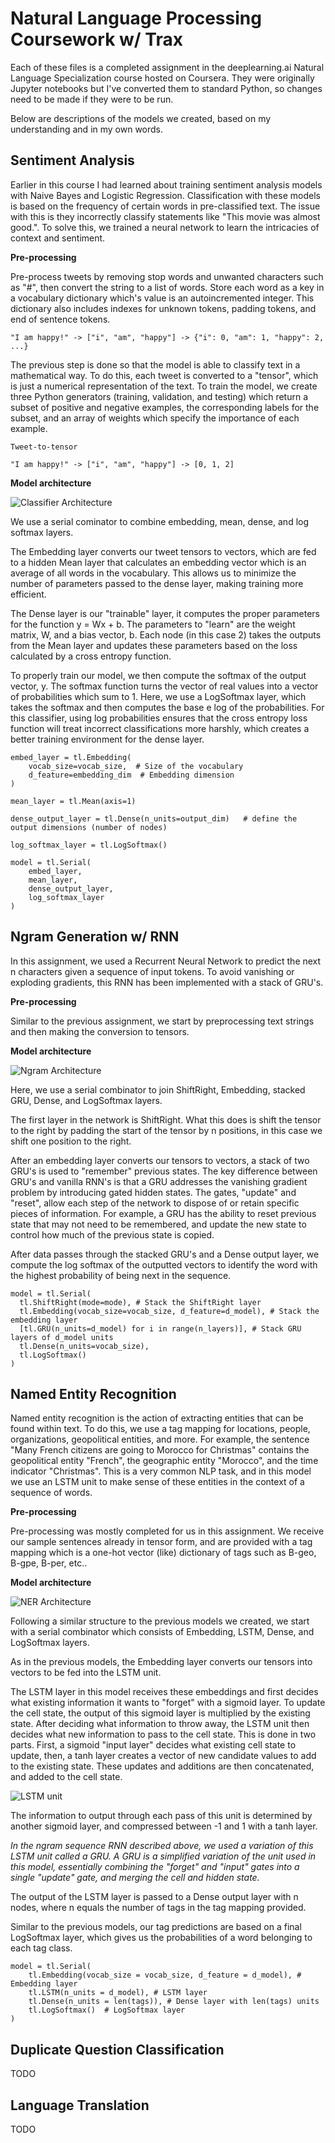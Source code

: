 # Natural Language Processing Coursework w/ Trax

Each of these files is a completed assignment in the deeplearning.ai Natural Language Specialization course hosted on Coursera. They were originally Jupyter notebooks but I've converted them to standard Python, so changes need to be made if they were to be run.

Below are descriptions of the models we created, based on my understanding and in my own words.


## Sentiment Analysis

Earlier in this course I had learned about training sentiment analysis models with Naive Bayes and Logistic Regression. Classification with these models is based on the frequency of certain words in pre-classified text. The issue with this is they incorrectly classify statements like "This movie was almost good.". To solve this, we trained a neural network to learn the intricacies of context and sentiment.

**Pre-processing**

Pre-process tweets by removing stop words and unwanted characters such as "#", then convert the string to a list of words. Store each word as a key in a vocabulary dictionary which's value is an autoincremented integer. This dictionary also includes indexes for unknown tokens, padding tokens, and end of sentence tokens. 

```
"I am happy!" -> ["i", "am", "happy"] -> {"i": 0, "am": 1, "happy": 2, ...}
```

The previous step is done so that the model is able to classify text in a mathematical way. To do this, each tweet is converted to a "tensor", which is just a numerical representation of the text. To train the model, we create three Python generators (training, validation, and testing) which return a subset of positive and negative examples, the corresponding labels for the subset, and an array of weights which specify the importance of each example. 

```
Tweet-to-tensor

"I am happy!" -> ["i", "am", "happy"] -> [0, 1, 2]
```


**Model architecture**

![Classifier Architecture](https://github.com/pererasys/trax-nlp/blob/master/docs/resources/sentiment_architecture.jpg?raw=true)

We use a serial cominator to combine embedding, mean, dense, and log softmax layers.

The Embedding layer converts our tweet tensors to vectors, which are fed to a hidden Mean layer that calculates an embedding vector which is an average of all words in the vocabulary. This allows us to minimize the number of parameters passed to the dense layer, making training more efficient.

The Dense layer is our "trainable" layer, it computes the proper parameters for the function y = Wx + b. The parameters to "learn" are the weight matrix, W, and a bias vector, b. Each node (in this case 2) takes the outputs from the Mean layer and updates these parameters based on the loss calculated by a cross entropy function.

To properly train our model, we then compute the softmax of the output vector, y. The softmax function turns the vector of real values into a vector of probabilities which sum to 1. Here, we use a LogSoftmax layer, which takes the softmax and then computes the base e log of the probabilities. For this classifier, using log probabilities ensures that the cross entropy loss function will treat incorrect classifications more harshly, which creates a better training environment for the dense layer.


```
embed_layer = tl.Embedding(
    vocab_size=vocab_size,  # Size of the vocabulary
    d_feature=embedding_dim  # Embedding dimension
)

mean_layer = tl.Mean(axis=1)

dense_output_layer = tl.Dense(n_units=output_dim)   # define the output dimensions (number of nodes)

log_softmax_layer = tl.LogSoftmax()

model = tl.Serial(
    embed_layer,
    mean_layer,
    dense_output_layer,
    log_softmax_layer
)
```



## Ngram Generation w/ RNN

In this assignment, we used a Recurrent Neural Network to predict the next n characters given a sequence of input tokens. To avoid vanishing or exploding gradients, this RNN has been implemented with a stack of GRU's. 

**Pre-processing**

Similar to the previous assignment, we start by preprocessing text strings and then making the conversion to tensors.

**Model architecture**

![Ngram Architecture](https://github.com/pererasys/trax-nlp/blob/master/docs/resources/ngram_sequence_architecture.png?raw=true)

Here, we use a serial combinator to join ShiftRight, Embedding, stacked GRU, Dense, and LogSoftmax layers.

The first layer in the network is ShiftRight. What this does is shift the tensor to the right by padding the start of the tensor by n positions, in this case we shift one position to the right.

After an embedding layer converts our tensors to vectors, a stack of two GRU's is used to "remember" previous states. The key difference between GRU's and vanilla RNN's is that a GRU addresses the vanishing gradient problem by introducing gated hidden states. The gates, "update" and "reset", allow each step of the network to dispose of or retain specific pieces of information. For example, a GRU has the ability to reset previous state that may not need to be remembered, and update the new state to control how much of the previous state is copied.

After data passes through the stacked GRU's and a Dense output layer, we compute the log softmax of the outputted vectors to identify the word with the highest probability of being next in the sequence.


```
model = tl.Serial(
  tl.ShiftRight(mode=mode), # Stack the ShiftRight layer
  tl.Embedding(vocab_size=vocab_size, d_feature=d_model), # Stack the embedding layer
  [tl.GRU(n_units=d_model) for i in range(n_layers)], # Stack GRU layers of d_model units
  tl.Dense(n_units=vocab_size),
  tl.LogSoftmax()
)
```

## Named Entity Recognition

Named entity recognition is the action of extracting entities that can be found within text. To do this, we use a tag mapping for locations, people, organizations, geopolitical entities, and more. For example, the sentence "Many French citizens are going to Morocco for Christmas" contains the geopolitical entity "French", the geographic entity "Morocco", and the time indicator "Christmas". This is a very common NLP task, and in this model we use an LSTM unit to make sense of these entities in the context of a sequence of words.

**Pre-processing**

Pre-processing was mostly completed for us in this assignment. We receive our sample sentences already in tensor form, and are provided with a tag mapping which is a one-hot vector (like) dictionary of tags such as B-geo, B-gpe, B-per, etc..

**Model architecture**

![NER Architecture](https://github.com/pererasys/trax-nlp/blob/master/docs/resources/ner_architecture.png?raw=true)

Following a similar structure to the previous models we created, we start with a serial combinator which consists of Embedding, LSTM, Dense, and LogSoftmax layers.

As in the previous models, the Embedding layer converts our tensors into vectors to be fed into the LSTM unit.

The LSTM layer in this model receives these embeddings and first decides what existing information it wants to "forget" with a sigmoid layer. To update the cell state, the output of this sigmoid layer is multiplied by the existing state. After deciding what information to throw away, the LSTM unit then decides what new information to pass to the cell state. This is done in two parts. First, a sigmoid "input layer" decides what existing cell state to update, then, a tanh layer creates a vector of new candidate values to add to the existing state. These updates and additions are then concatenated, and added to the cell state.

![LSTM unit](https://github.com/pererasys/trax-nlp/blob/master/docs/resources/lstm_unit.png?raw=true)

The information to output through each pass of this unit is determined by another sigmoid layer, and compressed between -1 and 1 with a tanh layer.

_In the ngram sequence RNN described above, we used a variation of this LSTM unit called a GRU. A GRU is a simplified variation of the unit used in this model, essentially combining the "forget" and "input" gates into a single "update" gate, and merging the cell and hidden state._

The output of the LSTM layer is passed to a Dense output layer with n nodes, where n equals the number of tags in the tag mapping provided.

Similar to the previous models, our tag predictions are based on a final LogSoftmax layer, which gives us the probabilities of a word belonging to each tag class.


```
model = tl.Serial(
    tl.Embedding(vocab_size = vocab_size, d_feature = d_model), # Embedding layer
    tl.LSTM(n_units = d_model), # LSTM layer
    tl.Dense(n_units = len(tags)), # Dense layer with len(tags) units
    tl.LogSoftmax()  # LogSoftmax layer
)
```


## Duplicate Question Classification

TODO


## Language Translation

TODO
